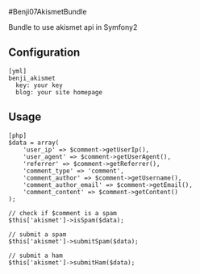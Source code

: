 #Benji07AkismetBundle

Bundle to use akismet api in Symfony2

## Configuration


    [yml]
    benji_akismet
      key: your key
      blog: your site homepage
      
      
## Usage


    [php]
    $data = array(
        'user_ip' => $comment->getUserIp(),
        'user_agent' => $comment->getUserAgent(),
        'referrer' => $comment->getReferrer(),
        'comment_type' => 'comment',
        'comment_author' => $comment->getUsername(),
        'comment_author_email' => $comment->getEmail(),
        'comment_content' => $comment->getContent()
    );
    
    // check if $comment is a spam
    $this['akismet']->isSpam($data);
    
    // submit a spam
    $this['akismet']->submitSpam($data);
    
    // submit a ham
    $this['akismet']->submitHam($data);